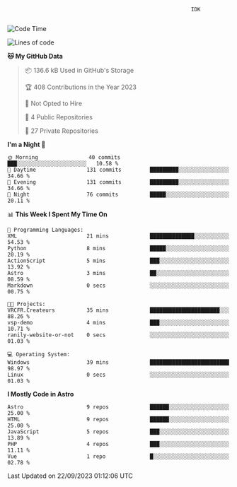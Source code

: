 ```text
                                                          IDK
                                       
```

<!--START_SECTION:waka-->
![Code Time](http://img.shields.io/badge/Code%20Time-40%20hrs%2030%20mins-blue)

![Lines of code](https://img.shields.io/badge/From%20Hello%20World%20I%27ve%20Written-115.7%20thousand%20lines%20of%20code-blue)

**🐱 My GitHub Data** 

> 📦 136.6 kB Used in GitHub's Storage 
 > 
> 🏆 408 Contributions in the Year 2023
 > 
> 🚫 Not Opted to Hire
 > 
> 📜 4 Public Repositories 
 > 
> 🔑 27 Private Repositories 
 > 
**I'm a Night 🦉** 

```text
🌞 Morning                40 commits          ███░░░░░░░░░░░░░░░░░░░░░░   10.58 % 
🌆 Daytime                131 commits         █████████░░░░░░░░░░░░░░░░   34.66 % 
🌃 Evening                131 commits         █████████░░░░░░░░░░░░░░░░   34.66 % 
🌙 Night                  76 commits          █████░░░░░░░░░░░░░░░░░░░░   20.11 % 
```


📊 **This Week I Spent My Time On** 

```text
💬 Programming Languages: 
XML                      21 mins             ██████████████░░░░░░░░░░░   54.53 % 
Python                   8 mins              █████░░░░░░░░░░░░░░░░░░░░   20.19 % 
ActionScript             5 mins              ███░░░░░░░░░░░░░░░░░░░░░░   13.92 % 
Astro                    3 mins              ██░░░░░░░░░░░░░░░░░░░░░░░   08.59 % 
Markdown                 0 secs              ░░░░░░░░░░░░░░░░░░░░░░░░░   00.75 % 

🐱‍💻 Projects: 
VRCFR.Createurs          35 mins             ██████████████████████░░░   88.26 % 
vsp-demo                 4 mins              ███░░░░░░░░░░░░░░░░░░░░░░   10.71 % 
ranily-website-or-not    0 secs              ░░░░░░░░░░░░░░░░░░░░░░░░░   01.03 % 

💻 Operating System: 
Windows                  39 mins             █████████████████████████   98.97 % 
Linux                    0 secs              ░░░░░░░░░░░░░░░░░░░░░░░░░   01.03 % 
```

**I Mostly Code in Astro** 

```text
Astro                    9 repos             ██████░░░░░░░░░░░░░░░░░░░   25.00 % 
HTML                     9 repos             ██████░░░░░░░░░░░░░░░░░░░   25.00 % 
JavaScript               5 repos             ███░░░░░░░░░░░░░░░░░░░░░░   13.89 % 
PHP                      4 repos             ███░░░░░░░░░░░░░░░░░░░░░░   11.11 % 
Vue                      1 repo              █░░░░░░░░░░░░░░░░░░░░░░░░   02.78 % 
```




 Last Updated on 22/09/2023 01:12:06 UTC
<!--END_SECTION:waka-->
